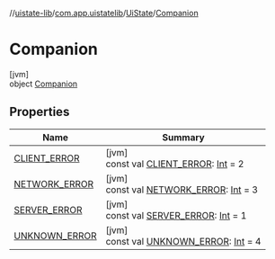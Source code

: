 //[uistate-lib](../../../../index.md)/[com.app.uistatelib](../../index.md)/[UiState](../index.md)/[Companion](index.md)

# Companion

[jvm]\
object [Companion](index.md)

## Properties

| Name | Summary |
|---|---|
| [CLIENT_ERROR](-c-l-i-e-n-t_-e-r-r-o-r.md) | [jvm]<br>const val [CLIENT_ERROR](-c-l-i-e-n-t_-e-r-r-o-r.md): [Int](https://kotlinlang.org/api/latest/jvm/stdlib/kotlin/-int/index.html) = 2 |
| [NETWORK_ERROR](-n-e-t-w-o-r-k_-e-r-r-o-r.md) | [jvm]<br>const val [NETWORK_ERROR](-n-e-t-w-o-r-k_-e-r-r-o-r.md): [Int](https://kotlinlang.org/api/latest/jvm/stdlib/kotlin/-int/index.html) = 3 |
| [SERVER_ERROR](-s-e-r-v-e-r_-e-r-r-o-r.md) | [jvm]<br>const val [SERVER_ERROR](-s-e-r-v-e-r_-e-r-r-o-r.md): [Int](https://kotlinlang.org/api/latest/jvm/stdlib/kotlin/-int/index.html) = 1 |
| [UNKNOWN_ERROR](-u-n-k-n-o-w-n_-e-r-r-o-r.md) | [jvm]<br>const val [UNKNOWN_ERROR](-u-n-k-n-o-w-n_-e-r-r-o-r.md): [Int](https://kotlinlang.org/api/latest/jvm/stdlib/kotlin/-int/index.html) = 4 |
